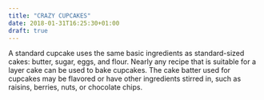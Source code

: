 ```yaml
---
title: "CRAZY CUPCAKES"
date: 2018-01-31T16:25:30+01:00
draft: true
---
```


A standard cupcake uses the same basic ingredients as standard-sized cakes: butter, sugar, eggs, and flour. Nearly any recipe that is suitable for a layer cake can be used to bake cupcakes. The cake batter used for cupcakes may be flavored or have other ingredients stirred in, such as raisins, berries, nuts, or chocolate chips.
